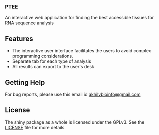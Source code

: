###   PTEE
An interactive web application for finding the best accessible tissues for RNA sequence analysis 

## Features

* The interactive user interface facilitates the users to avoid complex programming considerations.
* Separate tab for each type of analysis 
* All results can export to the user's desk

## Getting Help

For bug reports, please use this email id akhilvbioinfo@gmail.com

## License

The shiny package as a whole is licensed under the GPLv3. See the [LICENSE](LICENSE) file for more details.
